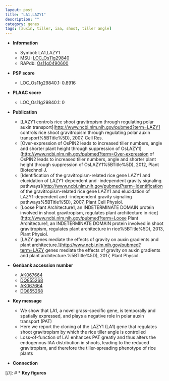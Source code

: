 ```yaml
---
layout: post
title: "LA1,LAZY1"
description: ""
category: genes
tags: [auxin, tiller, iaa, shoot, tiller angle]
---
```


* **Information**  
    + Symbol: LA1,LAZY1  
    + MSU: [LOC_Os11g29840](http://rice.plantbiology.msu.edu/cgi-bin/ORF_infopage.cgi?orf=LOC_Os11g29840)  
    + RAPdb: [Os11g0490600](http://rapdb.dna.affrc.go.jp/viewer/gbrowse_details/irgsp1?name=Os11g0490600)  

* **PSP score**  
    + LOC_Os11g29840.1: 0.8916 

* **PLAAC score**  
    + LOC_Os11g29840.1: 0 

* **Publication**  
    + [LAZY1 controls rice shoot gravitropism through regulating polar auxin transport](http://www.ncbi.nlm.nih.gov/pubmed?term=LAZY1 controls rice shoot gravitropism through regulating polar auxin transport%5BTitle%5D), 2007, Cell Res.
    + [Over-expression of OsPIN2 leads to increased tiller numbers, angle and shorter plant height through suppression of OsLAZY1](http://www.ncbi.nlm.nih.gov/pubmed?term=Over-expression of OsPIN2 leads to increased tiller numbers, angle and shorter plant height through suppression of OsLAZY1%5BTitle%5D), 2012, Plant Biotechnol J.
    + [Identification of the gravitropism-related rice gene LAZY1 and elucidation of LAZY1-dependent and -independent gravity signaling pathways](http://www.ncbi.nlm.nih.gov/pubmed?term=Identification of the gravitropism-related rice gene LAZY1 and elucidation of LAZY1-dependent and -independent gravity signaling pathways%5BTitle%5D), 2007, Plant Cell Physiol.
    + [Loose Plant Architecture1, an INDETERMINATE DOMAIN protein involved in shoot gravitropism, regulates plant architecture in rice](http://www.ncbi.nlm.nih.gov/pubmed?term=Loose Plant Architecture1, an INDETERMINATE DOMAIN protein involved in shoot gravitropism, regulates plant architecture in rice%5BTitle%5D), 2013, Plant Physiol.
    + [LAZY genes mediate the effects of gravity on auxin gradients and plant architecture.](http://www.ncbi.nlm.nih.gov/pubmed?term=LAZY genes mediate the effects of gravity on auxin gradients and plant architecture.%5BTitle%5D), 2017, Plant Physiol.

* **Genbank accession number**  
    + [AK067664](http://www.ncbi.nlm.nih.gov/nuccore/AK067664)
    + [DQ855268](http://www.ncbi.nlm.nih.gov/nuccore/DQ855268)
    + [AK067664](http://www.ncbi.nlm.nih.gov/nuccore/AK067664)
    + [DQ855268](http://www.ncbi.nlm.nih.gov/nuccore/DQ855268)

* **Key message**  
    + We show that LA1, a novel grass-specific gene, is temporally and spatially expressed, and plays a negative role in polar auxin transport (PAT)
    + Here we report the cloning of the LAZY1 (LA1) gene that regulates shoot gravitropism by which the rice tiller angle is controlled
    + Loss-of-function of LA1 enhances PAT greatly and thus alters the endogenous IAA distribution in shoots, leading to the reduced gravitropism, and therefore the tiller-spreading phenotype of rice plants

* **Connection**  

[//]: # * **Key figures**  


